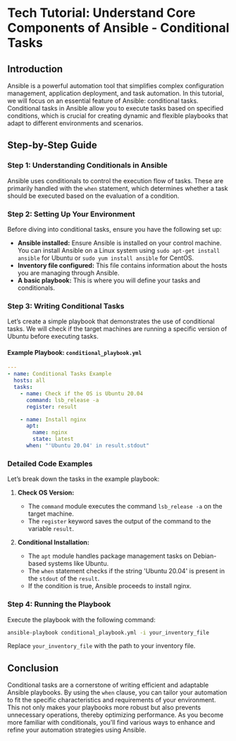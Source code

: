 # Tech Tutorial: Understand Core Components of Ansible - Conditional Tasks

## Introduction

Ansible is a powerful automation tool that simplifies complex configuration management, application deployment, and task automation. In this tutorial, we will focus on an essential feature of Ansible: conditional tasks. Conditional tasks in Ansible allow you to execute tasks based on specified conditions, which is crucial for creating dynamic and flexible playbooks that adapt to different environments and scenarios.

## Step-by-Step Guide

### Step 1: Understanding Conditionals in Ansible

Ansible uses conditionals to control the execution flow of tasks. These are primarily handled with the `when` statement, which determines whether a task should be executed based on the evaluation of a condition.

### Step 2: Setting Up Your Environment

Before diving into conditional tasks, ensure you have the following set up:
- **Ansible installed:** Ensure Ansible is installed on your control machine. You can install Ansible on a Linux system using `sudo apt-get install ansible` for Ubuntu or `sudo yum install ansible` for CentOS.
- **Inventory file configured:** This file contains information about the hosts you are managing through Ansible.
- **A basic playbook:** This is where you will define your tasks and conditionals.

### Step 3: Writing Conditional Tasks

Let’s create a simple playbook that demonstrates the use of conditional tasks. We will check if the target machines are running a specific version of Ubuntu before executing tasks.

#### Example Playbook: `conditional_playbook.yml`

```yaml
---
- name: Conditional Tasks Example
  hosts: all
  tasks:
    - name: Check if the OS is Ubuntu 20.04
      command: lsb_release -a
      register: result

    - name: Install nginx
      apt:
        name: nginx
        state: latest
      when: "'Ubuntu 20.04' in result.stdout"
```

### Detailed Code Examples

Let’s break down the tasks in the example playbook:

1. **Check OS Version:**
   - The `command` module executes the command `lsb_release -a` on the target machine.
   - The `register` keyword saves the output of the command to the variable `result`.

2. **Conditional Installation:**
   - The `apt` module handles package management tasks on Debian-based systems like Ubuntu.
   - The `when` statement checks if the string 'Ubuntu 20.04' is present in the `stdout` of the `result`.
   - If the condition is true, Ansible proceeds to install nginx.

### Step 4: Running the Playbook

Execute the playbook with the following command:

```bash
ansible-playbook conditional_playbook.yml -i your_inventory_file
```

Replace `your_inventory_file` with the path to your inventory file.

## Conclusion

Conditional tasks are a cornerstone of writing efficient and adaptable Ansible playbooks. By using the `when` clause, you can tailor your automation to fit the specific characteristics and requirements of your environment. This not only makes your playbooks more robust but also prevents unnecessary operations, thereby optimizing performance. As you become more familiar with conditionals, you'll find various ways to enhance and refine your automation strategies using Ansible.